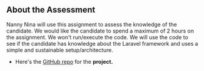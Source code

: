 ## About the Assessment

Nanny Nina will use this assignment to assess the knowledge of the candidate. We would like the candidate to spend a maximum of 2 hours on the assignment.
We won't run/execute the code. We will use the code to see if the candidate has knowledge about the Laravel framework and uses a simple and sustainable setup/architecture.

- Here's the [GitHub repo](https://laravel.com/docs/routing) for the **project.**